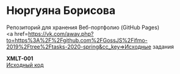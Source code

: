 # Нюргуяна Борисова
Репозиторий для хранения Веб-портфолио (GitHub Pages)<br/>
<a href=https://vk.com/away.php?to=https%3A%2F%2Fgithub.com%2FGossJS%2Fifmo-2019%2Ftree%2Ftasks-2020-spring&cc_key=>Исходные задания</a><br/>

<b>XMLT-001</b><br/>
<a href=https://github.com/Nyussay/tasks/tree/master/XMLT-001>Исходный код</a>

